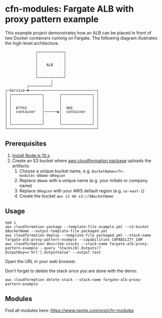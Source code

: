 # cfn-modules: Fargate ALB with proxy pattern example

This example project demonstrates how an ALB can be placed in front of two Docker containers running on Fargate. The following diagram illustrates the high-level architecture.

```
              ┌────────────┐               
              │            │               
              │            │               
              │    ALB     │               
              │            │               
              │            │               
              └────────────┘               
                     │                     
          ┌──────────┘                     
┌─Service─▼───────────────────────────────┐
│ ┌──────────────┐       ┌──────────────┐ │
│ │              │       │              │ │
│ │              │       │              │ │
│ │  proxy       │       │  app         │ │
│ │  container   │──────▶│  container   │ │
│ │              │       │              │ │
│ │              │       │              │ │
│ └──────────────┘       └──────────────┘ │
└─────────────────────────────────────────┘
```

## Prerequisites

1. [Install Node.js 10.x](https://nodejs.org/)
2. Create an S3 bucket where [aws cloudformation package](https://docs.aws.amazon.com/cli/latest/reference/cloudformation/package.html) uploads the artifacts.
    1. Choose a unique bucket name, e.g. `BucketName=cfn-modules-$Name-$Region`
    2. Replace `$Name` with a unique name (e.g. your initials or company name)
    3. Replace `$Region` with your AWS default region (e.g. `us-east-1`)
    4. Create the bucket `aws s3 mb s3://$BucketName`

## Usage

```
npm i
aws cloudformation package --template-file example.yml --s3-bucket $BucketName --output-template-file packaged.yml
aws cloudformation deploy --template-file packaged.yml --stack-name fargate-alb-proxy-pattern-example --capabilities CAPABILITY_IAM
aws cloudformation describe-stacks --stack-name fargate-alb-proxy-pattern-example --query "Stacks[0].Outputs[?OutputKey=='Url'].OutputValue" --output text
```

Open the URL in your web browser.

Don't forget to delete the stack once you are done with the demo:

```
aws cloudformation delete-stack --stack-name fargate-alb-proxy-pattern-example
```

## Modules

Find all modules here: https://www.npmjs.com/org/cfn-modules

